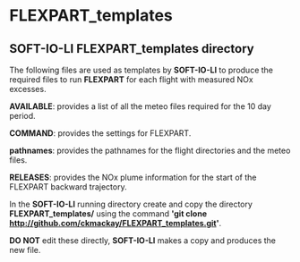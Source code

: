 # FLEXPART_templates
## SOFT-IO-LI FLEXPART_templates directory

The following files are used as templates by **SOFT-IO-LI** to produce the required files to run **FLEXPART** for each flight with measured NOx excesses.

**AVAILABLE**: provides a list of all the meteo files required for the 10 day period.

**COMMAND**: provides the settings for FLEXPART.

**pathnames**: provides the pathnames for the flight directories and the meteo files.

**RELEASES**: provides the NOx plume information for the start of the FLEXPART backward trajectory.

In the **SOFT-IO-LI** running directory create and copy the directory **FLEXPART_templates/** using the command **'git clone http://github.com/ckmackay/FLEXPART_templates.git'**. 

**DO NOT** edit these directly, **SOFT-IO-LI** makes a copy and produces the new file.
